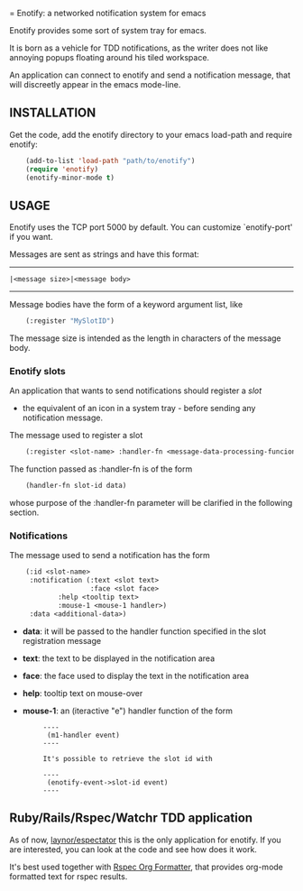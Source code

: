 = Enotify: a networked notification system for emacs

Enotify provides some sort of system tray for emacs.

It is born as a vehicle for TDD notifications, as the writer does not like annoying popups floating around his tiled workspace.

An application can connect to enotify and send a notification message, that will discreetly appear in the emacs mode-line.

## INSTALLATION 

Get the code, add the enotify directory to your emacs load-path and require enotify:

```lisp
	(add-to-list 'load-path "path/to/enotify")
    (require 'enotify)
    (enotify-minor-mode t)
```

## USAGE
Enotify uses the TCP port 5000 by default. You can customize `enotify-port' if you want.

Messages are sent as strings and have this format:

----------------
    |<message size>|<message body>
----------------

Message bodies have the form of a keyword argument list, like 

```lisp
	(:register "MySlotID")
```

The message size is intended as the length in characters of the message body.

### Enotify slots

An application that wants to send notifications should register a *slot*
- the equivalent of an icon in a system tray - before sending any notification message.

The message used to register a slot

```lisp
	(:register <slot-name> :handler-fn <message-data-processing-funcion>)
```

The function passed as :handler-fn is of the form

```lisp
	(handler-fn slot-id data)
```
whose purpose of the :handler-fn parameter will be clarified in the following section.

### Notifications

The message used to send a notification has the form 

```lisp
	(:id <slot-name>
	 :notification (:text <slot text>
	                :face <slot face>
			:help <tooltip text>
			:mouse-1 <mouse-1 handler>)
	 :data <additional-data>)
```

- **data**: it will be passed to the handler function specified in the slot registration message
- **text**: the text to be displayed in the notification area
- **face**: the face used to display the text in the notification area
- **help**: tooltip text on mouse-over
- **mouse-1**: an (iteractive "e") handler function of the form 

  	       ----
			(m1-handler event)            
	       ----

	       It's possible to retrieve the slot id with

	       ----
			(enotify-event->slot-id event)
	       ----

## Ruby/Rails/Rspec/Watchr TDD application
As of now, [laynor/espectator][laynor/espectator] this is the only application for enotify.
If you are interested, you can look at the code and see how does it work.

It's best used together with [Rspec Org Formatter][RspecOrgFormatter], that provides
org-mode formatted text for rspec results.

[laynor/espectator]: https://github.com/laynor/espectator
[RspecOrgFormatter]: https://github.com/laynor/rspec_org_formatter

